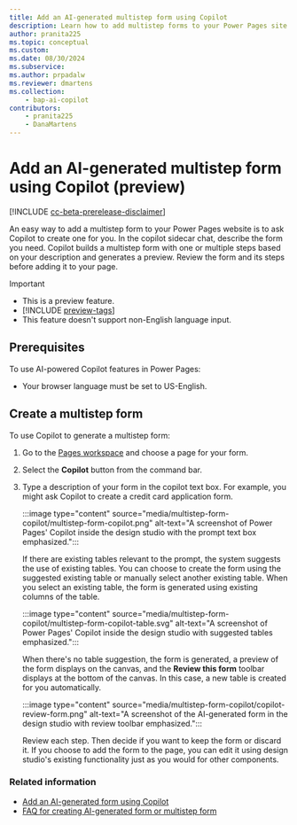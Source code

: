 ```yaml
---
title: Add an AI-generated multistep form using Copilot
description: Learn how to add multistep forms to your Power Pages site using Copilot.
author: pranita225
ms.topic: conceptual
ms.custom: 
ms.date: 08/30/2024
ms.subservice:
ms.author: prpadalw
ms.reviewer: dmartens
ms.collection: 
    - bap-ai-copilot
contributors:
    - pranita225
    - DanaMartens
---
```


# Add an AI-generated multistep form using Copilot (preview)

[!INCLUDE [cc-beta-prerelease-disclaimer](../includes/cc-beta-prerelease-disclaimer.md)]

An easy way to add a multistep form to your Power Pages website is to ask Copilot to create one for you. In the copilot sidecar chat, describe the form you need. Copilot builds a multistep form with one or multiple steps based on your description and generates a preview. Review the form and its steps before adding it to your page.

> [!IMPORTANT]
> - This is a preview feature.
> - [!INCLUDE [preview-tags](../includes/cc-preview-features-definition.md)]
> - This feature doesn't support non-English language input.

## **Prerequisites**

To use AI-powered Copilot features in Power Pages:

- Your browser language must be set to US-English.

## Create a multistep form

To use Copilot to generate a multistep form:

1. Go to the [Pages workspace](first-page.md) and choose a page for your form.

1. Select the **Copilot** button from the command bar.

1. Type a description of your form in the copilot text box. For example, you might ask Copilot to create a credit card application form.

    :::image type="content" source="media/multistep-form-copilot/multistep-form-copilot.png" alt-text="A screenshot of Power Pages' Copilot inside the design studio with the prompt text box emphasized.":::

    If there are existing tables relevant to the prompt, the system suggests the use of existing tables. You can choose to create the form using the suggested existing table or manually select another existing table. When you select an existing table, the form is generated using existing columns of the table.

    :::image type="content" source="media/multistep-form-copilot/multistep-form-copilot-table.svg" alt-text="A screenshot of Power Pages' Copilot inside the design studio with suggested tables emphasized.":::

    When there's no table suggestion, the form is generated, a preview of the form displays on the canvas, and the **Review this form**  toolbar displays at the bottom of the canvas. In this case, a new table is created for you automatically.  

    :::image type="content" source="media/multistep-form-copilot/copilot-review-form.png" alt-text="A screenshot of the AI-generated form in the design studio with review toolbar emphasized.":::

    Review each step. Then decide if you want to keep the form or discard it. If you choose to add the form to the page, you can edit it using design studio's existing functionality just as you would for other components.

### Related information

- [Add an AI-generated form using Copilot](add-form-copilot.md)
- [FAQ for creating AI-generated form or multistep form](../faqs-create-form.md)